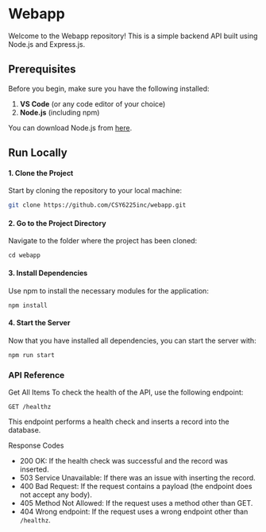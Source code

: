 # Webapp

Welcome to the Webapp repository! This is a simple backend API built using Node.js and Express.js.

## Prerequisites

Before you begin, make sure you have the following installed:

1. **VS Code** (or any code editor of your choice)
2. **Node.js** (including npm)

You can download Node.js from [here](https://nodejs.org/).

## Run Locally

#### 1. Clone the Project

Start by cloning the repository to your local machine:

```bash
git clone https://github.com/CSY6225inc/webapp.git
```

#### 2. Go to the Project Directory
Navigate to the folder where the project has been cloned:
```
cd webapp
```
#### 3. Install Dependencies
Use npm to install the necessary modules for the application:
```
npm install
```
#### 4. Start the Server
Now that you have installed all dependencies, you can start the server with:
```
npm run start
```
### API Reference
Get All Items
To check the health of the API, use the following endpoint:

```http
GET /healthz
```

This endpoint performs a health check and inserts a record into the database.

Response Codes
* 200 OK: If the health check was successful and the record was inserted.
* 503 Service Unavailable: If there was an issue with inserting the record.
* 400 Bad Request: If the request contains a payload (the endpoint does not accept any body).
* 405 Method Not Allowed: If the request uses a method other than GET.
* 404 Wrong endpoint: If the request uses a wrong endpoint other than ```/healthz```.





